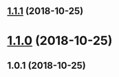 <a name="1.1.1"></a>
## [1.1.1](https://github.com/Hydrock/hydrock-web-tools/compare/v1.1.0...v1.1.1) (2018-10-25)



<a name="1.1.0"></a>
# [1.1.0](https://github.com/Hydrock/hydrock-web-tools/compare/v1.0.1...v1.1.0) (2018-10-25)



<a name="1.0.1"></a>
## 1.0.1 (2018-10-25)



